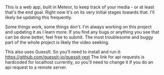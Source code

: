 This is a web app, built in Meteor, to keep track of your media - or at least that's the end goal. Right now it's on its very initial stages towards that. I'll likely be updating this frequently.

Some things work, some things don't. I'm always working on this project and updating it as I learn more. If you find any bugs or anything you see that can be done better, feel free to submit. The most troublesome and buggy part of the whole project is likely the video seeking.

This also uses GuessIt. So you'll need to install and run it: https://github.com/guessit-io/guessit-rest The link for api requests is hardcoded for localhost currently, so you'll need to change it if you do an api request to a remote server.
